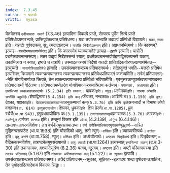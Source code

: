 ```yaml
---
index:  7.3.45
sutra:  न यासयोः
vritti:  nyasa
---
```


येतयेतस्य `उदीचामातः स्थाने` (7.3.46) इत्यादिना विकल्पे प्राप्ते, सेत्यस्य पूर्वेण नित्ये प्राप्ते प्रतिषेधोऽयमारभ्यते; प्राप्तिपूर्वकत्वात् प्रतिषेधस्य। यदा तयोरकज्भवति तदाऽयं प्रतिषेधो विज्ञायते। `यका`, `सका` इति। यत्तदोः पूर्ववदकच्, सुः, त्यदाद्यत्वञ्च। `यासेति निर्देशोऽतन्त्रम्` इति। अप्रधानमित्यर्थः। किं कारणम्? इत्याह--`यत्तदोरुपलक्षणार्थमेतत्` इति। किं कारणमेवं व्याख्यायते? इत्याह--`इहापि` इत्यादि। यासेति प्रथमैकवचनान्तरूपम्। ततर यद्ययं निर्देशस्तन्त्रं स्यात्, प्रथमैकवचनन्तयोर्ग्रहणाद्विभक्त्यन्तरे यकाम्, तकामित्यत्र न स्यात्, इष्यते च तत्रापि। तस्मादतन्त्रमयं निर्देशो यत्तदोः प्रातिपदिकयोरुपलक्षणार्थमेतत्--इत्युच्यते।
`यासयोरित्त्वप्रतिषेधे` इत्यादि। उपसंख्यानशब्दस्य प्रतिपादनमर्थः। तदेतदुक्तं भवति--यत्तदोः प्रतिषेध इत्यस्मिन् क्रियमाणे त्यकन्प्रत्ययान्तस्य त्यकन्प्रत्ययान्तस्य प्रतिषेधप्रतिपादनं कर्त्तव्यमिति। तत्रेदं प्रतिपादनम्--नेति योगविभागोऽत्र क्रियते, तेन त्यकन्प्रत्ययान्तस्य प्रतिषेधो भविष्यतीति। एवमुत्तरत्राप्युपसंखघ्यानशब्दस्य प्रतिपादनार्थो वेदितव्यः। प्रतिपादनमप्येतदेव योगविबागकरणमाश्रितय कर्त्तव्यम्। `उपत्यका, अधत्यका` इति। `उपाधिभ्यां त्यकन्नासन्नारूढयोः (5.2.34) इति त्यकन्। `पावका` इति। ण्वुल्। `अलोमका` इति। नास्या लोमानि सन्तीति बहुव्रीहिः। `शेषाद्विभाषा` (5.4.154) इति कप्।
`जीवका, नन्दका` ति। `आशिषि च` (3.1.150) इति वुन्। `देवका, यज्ञका` इति। देवदत्तयज्ञदत्तशब्दाभ्यां `अनुकम्पायां कन्` (5.3.76) इति कनि कृते `अनजादौ च विभाषा लोपो वक्तव्यः` (वा. 614) इत्युत्तरपदलोपः।
`क्षिपका, ध्रुवका` इति। `क्षिप प्रेरणे` (धा.पा.1285), `ध्रुव स्थैर्ये` (धा.पा.943), `इगुपधज्ञाप्रीकिरः कः` (3.1.135)। तदन्तादज्ञाताद्यर्थे `प्रागवात्कः` (5.3.70)।
`तारका` इति। तरतेर्ण्वुल्।
`वर्णका` तान्तवः` इति। तन्तूनां विकार इति `ओरञ्` (4.3.139), `ओर्गुणः` (6.4.146)। तान्तवः=प्रावरणविशेषः। तत्र वर्णकेत्युपसंख्यातव्या। `वर्ण वर्णक्रियाधिस्तारगुणवचनेषु`झ्र्`वर्णं`--नास्ति मुद्रितन्यसपाठेट (धा.पा.1938) इति चौरादिको धातुः, ततो ण्वुल्--`वर्णिका` इति। व्याख्यत्रीत्यर्थः।
`वर्त्तका` इति। `वृतु वर्त्तने` (धा.पा.758), ण्वुल्। `वर्त्तिका` इति। अध्येत्रीत्यर्थः। `अष्टका पितृदैवत्ये` इति। पितृदैवत्यम् = वैदिककरमविशेषः, तत्राष्टकेत्युपसंख्यायते। `अशू व्याप्तौ` (धा.पा.1264) इत्यस्मात् `इष्यसिभ्यां तकन्` (द.उ.3-30) इति तकन्प्रत्ययः, व्रश्चादिसूत्रेण (8.2.36) षत्वम्, ष्टुत्वम्। `अष्टका` इति। अष्टौ परिमाणमस्या इति `तदस्य परिमाणम्` (5.1.67) इति `संख्याया अतिशदन्तायाः कम्` (5.1.22)।
`वा सूतका` इत्यादि। उपसंख्यातशब्दसय प्रतिपादनमर्थः। तत्रैदं प्रतिपादनम्--सूतका, सूतिका--इत्यादयः शब्दा पृ़षोदरान्तःपातिनः, तेन पृषोदरादित्वादेवायं विकल्पः सिद्धः।।

